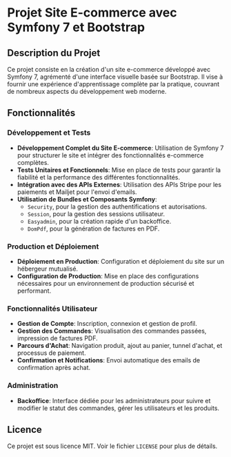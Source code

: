 # Projet Site E-commerce avec Symfony 7 et Bootstrap

## Description du Projet
Ce projet consiste en la création d'un site e-commerce développé avec Symfony 7, agrémenté d'une interface visuelle basée sur Bootstrap. Il vise à fournir une expérience d'apprentissage complète par la pratique, couvrant de nombreux aspects du développement web moderne.

## Fonctionnalités

### Développement et Tests
- **Développement Complet du Site E-commerce**: Utilisation de Symfony 7 pour structurer le site et intégrer des fonctionnalités e-commerce complètes.
- **Tests Unitaires et Fonctionnels**: Mise en place de tests pour garantir la fiabilité et la performance des différentes fonctionnalités.
- **Intégration avec des APIs Externes**: Utilisation des APIs Stripe pour les paiements et Mailjet pour l'envoi d'emails.
- **Utilisation de Bundles et Composants Symfony**:
  - `Security`, pour la gestion des authentifications et autorisations.
  - `Session`, pour la gestion des sessions utilisateur.
  - `Easyadmin`, pour la création rapide d'un backoffice.
  - `DomPdf`, pour la génération de factures en PDF.

### Production et Déploiement
- **Déploiement en Production**: Configuration et déploiement du site sur un hébergeur mutualisé.
- **Configuration de Production**: Mise en place des configurations nécessaires pour un environnement de production sécurisé et performant.

### Fonctionnalités Utilisateur
- **Gestion de Compte**: Inscription, connexion et gestion de profil.
- **Gestion des Commandes**: Visualisation des commandes passées, impression de factures PDF.
- **Parcours d'Achat**: Navigation produit, ajout au panier, tunnel d'achat, et processus de paiement.
- **Confirmation et Notifications**: Envoi automatique des emails de confirmation après achat.

### Administration
- **Backoffice**: Interface dédiée pour les administrateurs pour suivre et modifier le statut des commandes, gérer les utilisateurs et les produits.

## Licence
Ce projet est sous licence MIT. Voir le fichier `LICENSE` pour plus de détails.
